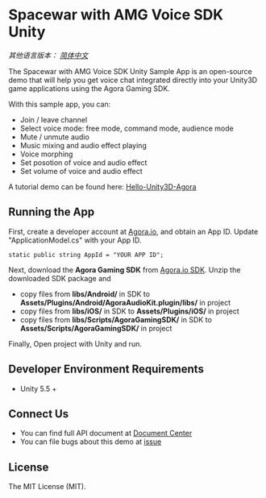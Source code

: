 # Spacewar with AMG Voice SDK Unity

*其他语言版本： [简体中文](README.zh.md)*

The Spacewar with AMG Voice SDK Unity Sample App is an open-source demo that will help you get voice chat integrated directly into your Unity3D game applications using the Agora Gaming SDK.

With this sample app, you can:

- Join / leave channel
- Select voice mode: free mode, command mode, audience mode
- Mute / unmute audio
- Music mixing and audio effect playing
- Voice morphing
- Set posotion of voice and audio effect
- Set volume of voice and audio effect

A tutorial demo can be found here: [Hello-Unity3D-Agora](https://github.com/AgoraIO/Voice-Call-for-Mobile-Gaming/tree/master/Basic-Voice-Call-for-Gaming/Hello-Unity3D-Agora)

## Running the App
First, create a developer account at [Agora.io](https://dashboard.agora.io/signin/), and obtain an App ID. Update "ApplicationModel.cs" with your App ID.

```
static public string AppId = "YOUR APP ID";
```

Next, download the **Agora Gaming SDK** from [Agora.io SDK](https://www.agora.io/en/download/). Unzip the downloaded SDK package and

- copy files from **libs/Android/** in SDK to **Assets/Plugins/Android/AgoraAudioKit.plugin/libs/** in project
- copy files from **libs/iOS/** in SDK to **Assets/Plugins/iOS/** in project
- copy files from **libs/Scripts/AgoraGamingSDK/** in SDK to **Assets/Scripts/AgoraGamingSDK/** in project

Finally, Open project with Unity and run.

## Developer Environment Requirements
* Unity 5.5 +

## Connect Us

- You can find full API document at [Document Center](https://docs.agora.io/en/)
- You can file bugs about this demo at [issue](https://github.com/AgoraIO/Voice-Call-for-Mobile-Gaming/issues)

## License

The MIT License (MIT).

